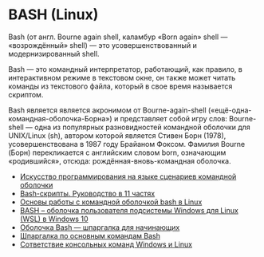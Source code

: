 # BASH (Linux)

Bash (от англ. Bourne again shell, каламбур «Born again» shell — «возрождённый» shell) — это усовершенствованный и модернизированный shell.

Bash — это командный интерпретатор, работающий, как правило, в интерактивном режиме в текстовом окне, он также может читать команды из текстового файла, который в свое время называется скриптом.

 Bash является является акронимом от Bourne-again-shell («ещё-одна-командная-оболочка-Борна») и представляет собой игру слов: Bourne-shell — одна из популярных разновидностей командной оболочки для UNIX/Linux (sh), автором которой является Стивен Борн (1978), усовершенствована в 1987 году Брайаном Фоксом. Фамилия Bourne (Борн) перекликается с английским словом born, означающим «родившийся», отсюда: рождённая-вновь-командная оболочка.

- [Искусство программирования на языке сценариев командной оболочки](http://www.opennet.ru/docs/RUS/bash_scripting_guide/)
- [Bash-скрипты. Руководство в 11 частях](https://habr.com/ru/company/ruvds/blog/325522/)
- [Основы работы с командной оболочкой bash в Linux](https://eternalhost.net/blog/sistemnoe-administrirovanie/linux-bash-chto-eto)
- [BASH – оболочка пользователя подсистемы Windows для Linux (WSL) в Windows 10](https://ab57.ru/cmdlist/bash.html)
- [Оболочка Bash — шпаргалка для начинающих](https://tproger.ru/translations/bash-cheatsheet/)
- [Шпаргалка по основным командам Bash](https://medium.com/nuances-of-programming/шпаргалка-по-основным-командам-bash-82f4cc60235b)
- [Сответствие консольных команд Windows и Linux](https://white55.ru/cmd-sh.html)
